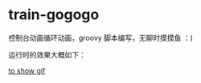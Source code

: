 # train-gogogo
控制台动画循环动画，groovy 脚本编写，无聊时摸摸鱼 ：)  


运行时的效果大概如下：  

<a href="http://my.csdn.net/my/album/detail/1835611" target="_blank">to show gif</a>

